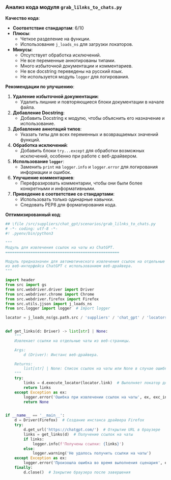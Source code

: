 ### **Анализ кода модуля `grab_lilnks_to_chats.py`**

**Качество кода**:
- **Соответствие стандартам**: 6/10
- **Плюсы**:
    - Четкое разделение на функции.
    - Использование `j_loads_ns` для загрузки локаторов.
- **Минусы**:
    - Отсутствует обработка исключений.
    - Не все переменные аннотированы типами.
    - Много избыточной документации и комментариев.
    - Не все docstring переведены на русский язык.
    - Не используется модуль `logger` для логирования.

**Рекомендации по улучшению**:

1.  **Удаление избыточной документации**:
    - Удалить лишние и повторяющиеся блоки документации в начале файла.
2.  **Добавление Docstring**:
    - Добавить Docstring к модулю, чтобы объяснить его назначение и использование.
3.  **Добавление аннотаций типов**:
    - Указать типы для всех переменных и возвращаемых значений функций.
4.  **Обработка исключений**:
    - Добавить блоки `try...except` для обработки возможных исключений, особенно при работе с веб-драйвером.
5.  **Использование `logger`**:
    - Заменить `print` на `logger.info` и `logger.error` для логирования информации и ошибок.
6.  **Улучшение комментариев**:
    - Перефразировать комментарии, чтобы они были более конкретными и информативными.
7.  **Приведение в соответствие со стандартами**:
    - Использовать только одинарные кавычки.
    - Следовать PEP8 для форматирования кода.

**Оптимизированный код**:

```python
## \file /src/suppliers/chat_gpt/scenarios/grab_lilnks_to_chats.py
# -*- coding: utf-8 -*-
#! .pyenv/bin/python3

"""
Модуль для извлечения ссылок на чаты из ChatGPT.
==================================================

Модуль предназначен для автоматического извлечения ссылок на отдельные чаты
из веб-интерфейса ChatGPT с использованием веб-драйвера.
"""

import header
from src import gs
from src.webdriver.driver import Driver
from src.webdriver.chrome import Chrome
from src.webdriver.firefox import Firefox
from src.utils.jjson import j_loads_ns
from src.logger import logger  # Import logger

locator = j_loads_ns(gs.path.src / 'suppliers' / 'chat_gpt' / 'locators' / 'chats_list.json')


def get_links(d: Driver) -> list[str] | None:
    """
    Извлекает ссылки на отдельные чаты из веб-страницы.

    Args:
        d (Driver): Инстанс веб-драйвера.

    Returns:
        list[str] | None: Список ссылок на чаты или None в случае ошибки.
    """
    try:
        links = d.execute_locator(locator.link)  # Выполняет локатор для получения ссылок
        return links
    except Exception as ex:
        logger.error('Ошибка при извлечении ссылок на чаты', ex, exc_info=True)
        return None


if __name__ == '__main__':
    d = Driver(Firefox)  # Создание инстанса драйвера Firefox
    try:
        d.get_url('https://chatgpt.com/')  # Открытие URL в браузере
        links = get_links(d)  # Получение ссылок на чаты
        if links:
            logger.info(f'Получены ссылки: {links}')
        else:
            logger.warning('Не удалось получить ссылки на чаты')
    except Exception as ex:
        logger.error('Произошла ошибка во время выполнения сценария', ex, exc_info=True)
    finally:
        d.close()  # Закрытие браузера после завершения